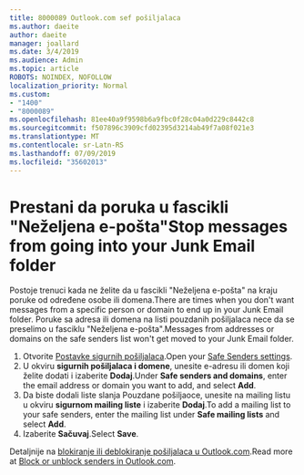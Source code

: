 ```yaml
---
title: 8000089 Outlook.com sef pošiljalaca
ms.author: daeite
author: daeite
manager: joallard
ms.date: 3/4/2019
ms.audience: Admin
ms.topic: article
ROBOTS: NOINDEX, NOFOLLOW
localization_priority: Normal
ms.custom:
- "1400"
- "8000089"
ms.openlocfilehash: 81ee40a9f9598b6a9fbc0f28c04a0d229c8442c8
ms.sourcegitcommit: f507896c3909cfd02395d3214ab49f7a08f021e3
ms.translationtype: MT
ms.contentlocale: sr-Latn-RS
ms.lasthandoff: 07/09/2019
ms.locfileid: "35602013"
---
```

# <a name="stop-messages-from-going-into-your-junk-email-folder"></a><span data-ttu-id="26f75-102">Prestani da poruka u fascikli "Neželjena e-pošta"</span><span class="sxs-lookup"><span data-stu-id="26f75-102">Stop messages from going into your Junk Email folder</span></span>

<span data-ttu-id="26f75-103">Postoje trenuci kada ne želite da u fascikli "Neželjena e-pošta" na kraju poruke od određene osobe ili domena.</span><span class="sxs-lookup"><span data-stu-id="26f75-103">There are times when you don't want messages from a specific person or domain to end up in your Junk Email folder.</span></span> <span data-ttu-id="26f75-104">Poruke sa adresa ili domena na listi pouzdanih pošiljalaca nece da se preselimo u fasciklu "Neželjena e-pošta".</span><span class="sxs-lookup"><span data-stu-id="26f75-104">Messages from addresses or domains on the safe senders list won't get moved to your Junk Email folder.</span></span>

1. <span data-ttu-id="26f75-105">Otvorite [Postavke sigurnih pošiljalaca](https://go.microsoft.com/fwlink/?linkid=2035804).</span><span class="sxs-lookup"><span data-stu-id="26f75-105">Open your [Safe Senders settings](https://go.microsoft.com/fwlink/?linkid=2035804).</span></span>
2. <span data-ttu-id="26f75-106">U okviru **sigurnih pošiljalaca i domene**, unesite e-adresu ili domen koji želite dodati i izaberite **Dodaj**.</span><span class="sxs-lookup"><span data-stu-id="26f75-106">Under **Safe senders and domains**, enter the email address or domain you want to add, and select **Add**.</span></span>
3. <span data-ttu-id="26f75-107">Da biste dodali liste slanja Pouzdane pošiljaoce, unesite na mailing listu u okviru **sigurnom mailing liste** i izaberite **Dodaj**.</span><span class="sxs-lookup"><span data-stu-id="26f75-107">To add a mailing list to your safe senders, enter the mailing list under **Safe mailing lists** and select **Add**.</span></span>
4. <span data-ttu-id="26f75-108">Izaberite **Sačuvaj**.</span><span class="sxs-lookup"><span data-stu-id="26f75-108">Select **Save**.</span></span>

<span data-ttu-id="26f75-109">Detaljnije na [blokiranje ili deblokiranje pošiljalaca u Outlook.com](https://support.office.com/article/afba1c94-77bb-4f50-8b85-057cf52f4d5e?wt.mc_id=Office_Outlook_com_Alchemy).</span><span class="sxs-lookup"><span data-stu-id="26f75-109">Read more at [Block or unblock senders in Outlook.com](https://support.office.com/article/afba1c94-77bb-4f50-8b85-057cf52f4d5e?wt.mc_id=Office_Outlook_com_Alchemy).</span></span>